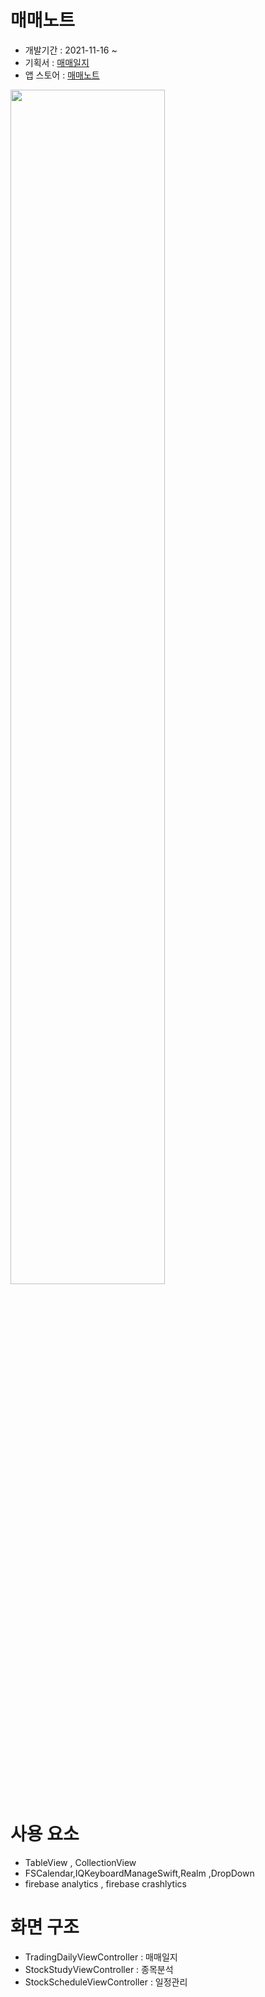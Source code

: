 # 매매노트 
- 개발기간 : 2021-11-16 ~ 
- 기획서 :  [매매일지](https://serious-walrus-338.notion.site/9aaf57e459fc471a9c808a1bc218f9fd)
- 앱 스토어 : [매매노트](https://apps.apple.com/app/%EB%A7%A4%EB%A7%A4%EB%85%B8%ED%8A%B8/id1597847346)

<img src ="https://user-images.githubusercontent.com/26668309/145360747-6c185cf3-e82a-4e1a-8839-53b2ba55ef47.png" width =70%> 


# 사용 요소 
- TableView , CollectionView 
- FSCalendar,IQKeyboardManageSwift,Realm ,DropDown
- firebase analytics , firebase crashlytics

# 화면 구조 
- TradingDailyViewController  : 매매일지 
- StockStudyViewController : 종목분석 
- StockScheduleViewController : 일정관리


<!-- 


# 2021.11.16 

 - 개발자계정 구매
 - 매매일지앱 프로토타입 작성
 
 
 
# 2021.11.17
  - 스토리보드 화면 제작  

# 2021.11.18 
  - 스토리보드 화면 제작 
  - Realm 테이블 구성 


# 2021.11.19
  - 매매일지 테이블뷰 구현, 저장 구현 

# 2021.11.20 
  - 종목분석 컬렉션뷰 구현 , 저장 구현

# 2021.11.21
  - 매매일지 ,종목분석 검색 구현
  
# 2021.11.22 
 - 일정관리 캘린더 데이터 표시 , 푸시 알림 구현 

# 2021.11.23 
 - 디자인 UI 적용 

# 2021.11.24 
 - 버그 fix 
 - tableview 삭제 구현 
 - UI 수정

# 2021.11.25

 종목분석 
 - 컬렉션 뷰 삭제 기능 구현 

 일정관리 
-  캘린더 카운트 버그 수정.
 -  테이블뷰 reloadData 해결
  
# 2021.11.26
 - 버그 픽스 - 인풋값 예외처리 , 배치처리 

# 2021.11.28
 - 오토레이아웃 적용 
 - 탭바 사이즈 크기  -->
